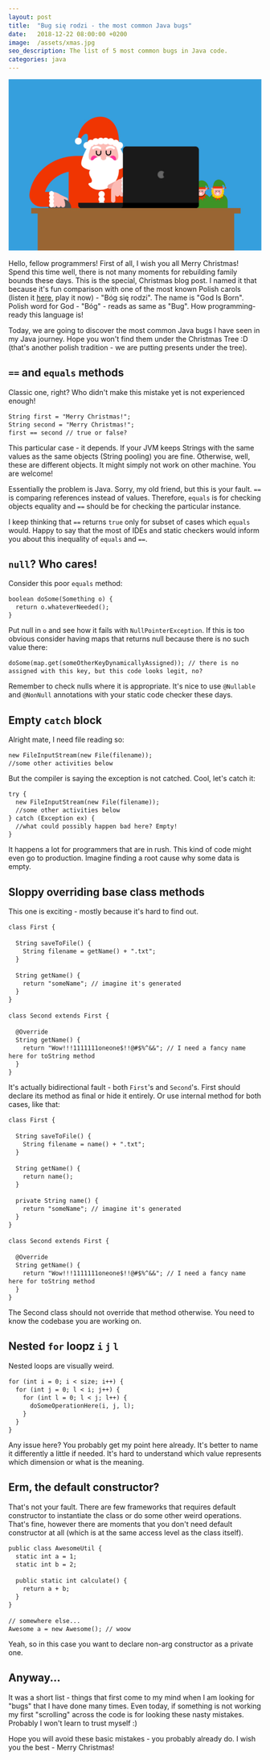 ```yaml
---
layout: post
title:  "Bug się rodzi - the most common Java bugs"
date:   2018-12-22 08:00:00 +0200
image:  /assets/xmas.jpg
seo_description: The list of 5 most common bugs in Java code.
categories: java
---
```


![Santa with laptop](/assets/xmas.jpg)

Hello, fellow programmers! First of all, I wish you all Merry Christmas! Spend this time well, there is not many moments for rebuilding family bounds these days. This is the special, Christmas blog post. I named it that because it's fun comparison with one of the most known Polish carols (listen it [here][1], play it now) - "Bóg się rodzi". The name is "God Is Born". Polish word for God - "Bóg" - reads as same as "Bug". How programming-ready this language is!

Today, we are going to discover the most common Java bugs I have seen in my Java journey. Hope you won't find them under the Christmas Tree :D (that's another polish tradition - we are putting presents under the tree).

<!-- more -->

## `==` and `equals` methods

Classic one, right? Who didn't make this mistake yet is not experienced enough!

```
String first = "Merry Christmas!";
String second = "Merry Christmas!";
first == second // true or false?
```

This particular case - it depends. If your JVM keeps Strings with the same values as the same objects (String pooling) you are fine. Otherwise, well, these are different objects. It might simply not work on other machine. You are welcome!

Essentially the problem is Java. Sorry, my old friend, but this is your fault. `==` is comparing references instead of values. Therefore, `equals` is for checking objects equality and `==` should be for checking the particular instance.

I keep thinking that `==` returns `true` only for subset of cases which `equals` would. Happy to say that the most of IDEs and static checkers would inform you about this inequality of `equals` and `==`.

## `null`? Who cares!

Consider this poor `equals` method:

```
boolean doSome(Something o) {
  return o.whateverNeeded();
}
```

Put null in `o` and see how it fails with `NullPointerException`. If this is too obvious consider having maps that returns null because there is no such value there:

```
doSome(map.get(someOtherKeyDynamicallyAssigned)); // there is no assigned with this key, but this code looks legit, no?
```

Remember to check nulls where it is appropriate. It's nice to use `@Nullable` and `@NonNull` annotations with your static code checker these days.

## Empty `catch` block

Alright mate, I need file reading so:

```
new FileInputStream(new File(filename));
//some other activities below
```

But the compiler is saying the exception is not catched. Cool, let's catch it:


```
try {
  new FileInputStream(new File(filename));
  //some other activities below
} catch (Exception ex) {
  //what could possibly happen bad here? Empty!
}
```

It happens a lot for programmers that are in rush. This kind of code might even go to production. Imagine finding a root cause why some data is empty.

## Sloppy overriding base class methods

This one is exciting - mostly because it's hard to find out.

```
class First {

  String saveToFile() {
    String filename = getName() + ".txt";
  }

  String getName() {
    return "someName"; // imagine it's generated
  }
}

class Second extends First {

  @Override
  String getName() {
    return "Wow!!!1111111oneone$!!@#$%^&&"; // I need a fancy name here for toString method
  }
}
```

It's actually bidirectional fault - both `First`'s and `Second`'s. First should declare its method as final or hide it entirely. Or use internal method for both cases, like that:


```
class First {

  String saveToFile() {
    String filename = name() + ".txt";
  }

  String getName() {
    return name();
  }

  private String name() {
    return "someName"; // imagine it's generated
  }
}

class Second extends First {

  @Override
  String getName() {
    return "Wow!!!1111111oneone$!!@#$%^&&"; // I need a fancy name here for toString method
  }
}
```

The Second class should not override that method otherwise. You need to know the codebase you are working on.

## Nested `for` loopz `i` `j` `l`

Nested loops are visually weird.

```
for (int i = 0; i < size; i++) {
  for (int j = 0; l < i; j++) {
    for (int l = 0; l < j; l++) {
      doSomeOperationHere(i, j, l);
    }
  }
}
```

Any issue here? You probably get my point here already. It's better to name it differently a little if needed. It's hard to understand which value represents which dimension or what is the meaning.

## Erm, the default constructor?

That's not your fault. There are few frameworks that requires default constructor to instantiate the class or do some other weird operations. That's fine, however there are moments that you don't need default constructor at all (which is at the same access level as the class itself).

```
public class AwesomeUtil {
  static int a = 1;
  static int b = 2;

  public static int calculate() {
    return a + b;
  }
}

// somewhere else...
Awesome a = new Awesome(); // woow
```

Yeah, so in this case you want to declare non-arg constructor as a private one.

## Anyway...

It was a short list - things that first come to my mind when I am looking for "bugs" that I have done many times. Even today, if something is not working my first "scrolling" across the code is for looking these nasty mistakes. Probably I won't learn to trust myself :)

Hope you will avoid these basic mistakes - you probably already do. I wish you the best - Merry Christmas!

[1]: https://www.youtube.com/watch?v=SX5xO4BPRIo
